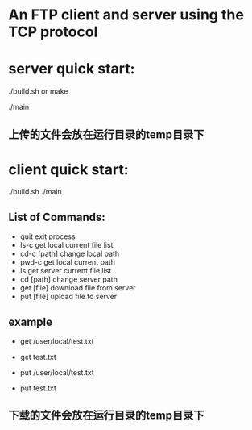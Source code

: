 # An FTP client and server using the TCP protocol 

# server quick start:

./build.sh
or
make

./main <port number>

## 上传的文件会放在运行目录的temp目录下


# client quick start:

./build.sh
./main <IP address of the server> <port number>

## List of Commands:
- quit                      exit process
- ls-c			    get local current file list
- cd-c [path]	            change local path
- pwd-c                     get local current path
- ls                        get server current file list
- cd [path]                 change server path
- get [file]                download file from server
- put [file]                upload file to server

## example
- get /user/local/test.txt
- get test.txt

- put /user/local/test.txt
- put test.txt

## 下载的文件会放在运行目录的temp目录下
